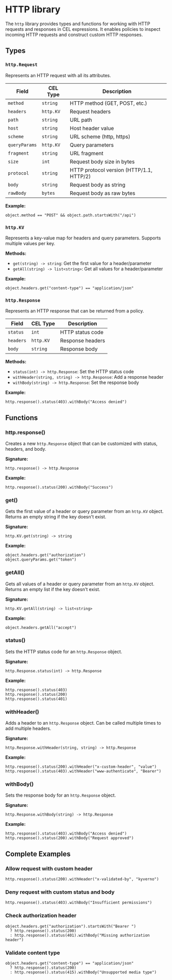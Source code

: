 # HTTP library

The `http` library provides types and functions for working with HTTP requests and responses in CEL expressions. It enables policies to inspect incoming HTTP requests and construct custom HTTP responses.

## Types

### `http.Request`

Represents an HTTP request with all its attributes.

| Field | CEL Type | Description |
|---|---|---|
| `method` | `string` | HTTP method (GET, POST, etc.) |
| `headers` | `http.KV` | Request headers |
| `path` | `string` | URL path |
| `host` | `string` | Host header value |
| `scheme` | `string` | URL scheme (http, https) |
| `queryParams` | `http.KV` | Query parameters |
| `fragment` | `string` | URL fragment |
| `size` | `int` | Request body size in bytes |
| `protocol` | `string` | HTTP protocol version (HTTP/1.1, HTTP/2) |
| `body` | `string` | Request body as string |
| `rawBody` | `bytes` | Request body as raw bytes |

**Example:**
```cel
object.method == "POST" && object.path.startsWith("/api")
```

### `http.KV`

Represents a key-value map for headers and query parameters. Supports multiple values per key.

**Methods:**
- `get(string) -> string`: Get the first value for a header/parameter
- `getAll(string) -> list<string>`: Get all values for a header/parameter

**Example:**
```cel
object.headers.get("content-type") == "application/json"
```

### `http.Response`

Represents an HTTP response that can be returned from a policy.

| Field | CEL Type | Description |
|---|---|---|
| `status` | `int` | HTTP status code |
| `headers` | `http.KV` | Response headers |
| `body` | `string` | Response body |

**Methods:**
- `status(int) -> http.Response`: Set the HTTP status code
- `withHeader(string, string) -> http.Response`: Add a response header
- `withBody(string) -> http.Response`: Set the response body

**Example:**
```cel
http.response().status(403).withBody("Access denied")
```

## Functions

### http.response()

Creates a new `http.Response` object that can be customized with status, headers, and body.

**Signature:**
```cel
http.response() -> http.Response
```

**Example:**
```cel
http.response().status(200).withBody("Success")
```

### get()

Gets the first value of a header or query parameter from an `http.KV` object. Returns an empty string if the key doesn't exist.

**Signature:**
```cel
http.KV.get(string) -> string
```

**Example:**
```cel
object.headers.get("authorization")
object.queryParams.get("token")
```

### getAll()

Gets all values of a header or query parameter from an `http.KV` object. Returns an empty list if the key doesn't exist.

**Signature:**
```cel
http.KV.getAll(string) -> list<string>
```

**Example:**
```cel
object.headers.getAll("accept")
```

### status()

Sets the HTTP status code for an `http.Response` object.

**Signature:**
```cel
http.Response.status(int) -> http.Response
```

**Example:**
```cel
http.response().status(403)
http.response().status(200)
http.response().status(401)
```

### withHeader()

Adds a header to an `http.Response` object. Can be called multiple times to add multiple headers.

**Signature:**
```cel
http.Response.withHeader(string, string) -> http.Response
```

**Example:**
```cel
http.response().status(200).withHeader("x-custom-header", "value")
http.response().status(403).withHeader("www-authenticate", "Bearer")
```

### withBody()

Sets the response body for an `http.Response` object.

**Signature:**
```cel
http.Response.withBody(string) -> http.Response
```

**Example:**
```cel
http.response().status(403).withBody("Access denied")
http.response().status(200).withBody("Request approved")
```

## Complete Examples

### Allow request with custom header

```cel
http.response().status(200).withHeader("x-validated-by", "kyverno")
```

### Deny request with custom status and body

```cel
http.response().status(403).withBody("Insufficient permissions")
```

### Check authorization header

```cel
object.headers.get("authorization").startsWith("Bearer ")
  ? http.response().status(200)
  : http.response().status(401).withBody("Missing authorization header")
```

### Validate content type

```cel
object.headers.get("content-type") == "application/json"
  ? http.response().status(200)
  : http.response().status(415).withBody("Unsupported media type")
```
